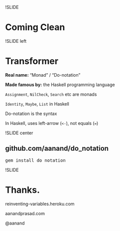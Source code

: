 !SLIDE
# Coming Clean #

!SLIDE left
# Transformer #

**Real name:** “Monad” / “Do-notation”

**Made famous by:** the Haskell programming language

`Assignment`, `NilCheck`, `Search` etc are monads

`Identity`, `Maybe`, `List` in Haskell

Do-notation is the syntax

In Haskell, uses left-arrow (`<-`), not equals (`=`)

!SLIDE center
## github.com/aanand/do_notation
<pre>gem install do_notation</pre>

!SLIDE
# Thanks. #

reinventing-variables.heroku.com

aanandprasad.com

@aanand


